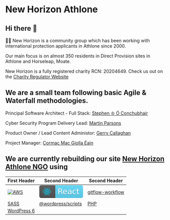 # New Horizon Athlone
## Hi there 👋

🙋‍♀️ New Horizon is a community group which has been working with international protection applicants in Athlone since 2000. 

Our main focus is on almost 350 residents in Direct Provision sites in Athlone and Horseleap, Moate. 

New Horizon is a fully registered charity RCN: 20204649. Check us out on the [Charity Regulator Website](https://www.charitiesregulator.ie/en/information-for-the-public/search-the-register-of-charities/charity-detail?srchstr=new%20horizon%20athlone&regid=20204649)

## We are a small team following basic Agile & Waterfall methodologies.


Principal Software Architect - Full Stack: [Stephen ♔ Ó Conchubhair](https://github.com/theWhiteFox)

Cyber Security Program Delivery Lead: [Martin Parsons](https://github.com/martydotcom)

Product Owner / Lead Content Administor: [Gerry Callaghan](https://newhorizonathlone.org/members/gerry/)

Project Manager: [Cormac Mac Giolla Éain](https://github.com/orgs/NewHorizonAthlone/people/crowmack)

## We are currently rebuilding our site [New Horizon Athlone NGO](http://newhorizonathlone.ngo) using 

| First Header  | Second Header | Second Header |
| ------------- | ------------- | ------------- |
| <a href="https://aws.amazon.com/"><img alt="AWS" width="40" height="22" src="https://upload.wikimedia.org/wikipedia/commons/thumb/5/5c/AWS_Simple_Icons_AWS_Cloud.svg/1024px-AWS_Simple_Icons_AWS_Cloud.svg.png" /></a>   | <a href="https://reactjs.org/"><img alt="React" src="https://raw.githubusercontent.com/aleen42/badges/master/src/react.svg" /></a> | [gitflow-workflow](https://www.atlassian.com/git/tutorials/comparing-workflows/gitflow-workflow) | 
| [SASS](https://sass-lang.com/)  | [@wordpress/scripts](https://www.npmjs.com/package/@wordpress/scripts) | [PHP](https://www.php.net/) |
| [WordPress 6](https://wordpress.org/support/wordpress-version/version-6-0/) |  |  |

